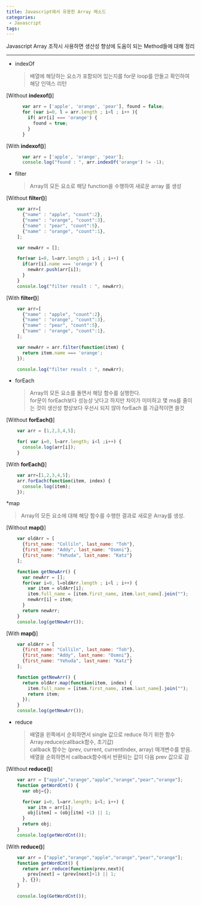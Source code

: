 ```yaml
---
title: Javascript에서 유용한 Array 메소드
categories:
 - Javascript
tags:
---
```


Javascript Array 조작시 사용하면 생산성 향상에 도움이 되는 Method들에 대해 정리

********
* indexOf
  >배열에 해당하는 요소가 포함되어 있는지를 for문 loop를 안돌고 확인하여 해당 인덱스 리턴

[Without **indexof()**]
```javascript
      var arr = ['apple', 'orange', 'pear'], found = false;
      for (var i=0, l = arr.length ; i<l ; i++ ){
        if( arr[i] === 'orange') {
          found = true;
        }
      }
```
[With **indexof()**]
```javascript
      var arr = ['apple', 'orange', 'pear'];
      console.log("found : ", arr.indexOf('orange') != -1);
```
* filter
  > Array의 모든 요소로 해당 function을 수행하여 새로운 array 를 생성

[Without **filter()**]
```javascript
    var arr=[
      {"name" : "apple", "count":2},
      {"name" : "orange", "count":3},
      {"name" : "pear", "count":5},
      {"name" : "orange", "count":1},
    ];

    var newArr = [];

    for(var i=0, l=arr.length ; i<l ; i++) {
      if(arr[i].name === 'orange') {
        newArr.push(arr[i]);
      }
    }
    console.log("filter result : ", newArr);
```
[With **filter()**]
```javascript
    var arr=[
      {"name" : "apple", "count":2},
      {"name" : "orange", "count":3},
      {"name" : "pear", "count":5},
      {"name" : "orange", "count":1},
    ];

    var newArr = arr.filter(function(item) {
      return item.name === 'orange';
    });

    console.log("filter result : ", newArr);
```
* forEach
  > Array의 모든 요소를 돌면서 해당 함수를 실행한다.<br>
  > for문이 forEach보다 성능상 낫다고 하지만 차이가 미미하고 몇 ms를 줄이는 것이 생산성 향상보다 우선시 되지 않아 forEach 를 가급적이면 쓸것

[Without **forEach()**]
```javascript
    var arr = [1,2,3,4,5];

    for( var i=0, l=arr.length; i<l ;i++) {
      console.log(arr[i]);
    }
```
[With **forEach()**]
```javascript
    var arr=[1,2,3,4,5];
    arr.forEach(function(item, index) {
      console.log(item);
    });
```
*map

 > Array의 모든 요소에 대해 해당 함수를 수행한 결과로 새로운 Array를 생성.

[Without **map()**]
```javascript
    var oldArr = [
      {first_name: "Colliln", last_name: "Toh"},
      {first_name: "Addy", last_name: "Osmni"},
      {first_name: "Yehuda", last_name: "Katz"}
    ];

    function getNewArr() {
      var newArr = [];
      for(var i=0, l=oldArr.length ; i<l ; i++) {
        var item = oldArr[i];
        item.full_name = [item.first_name, item.last_name].join("");
        newArr[i] = item;
      }
      return newArr;
    }
    console.log(getNewArr());
```
[With **map()**]
```javascript
    var oldArr = [
      {first_name: "Colliln", last_name: "Toh"},
      {first_name: "Addy", last_name: "Osmni"},
      {first_name: "Yehuda", last_name: "Katz"}
    ];

    function getNewArr() {
      return oldArr.map(function(item, index) {
        item.full_name = [item.first_name, item.last_name].join("");
        return item;
      });
    }
    console.log(getNewArr());
```
* reduce

  >배열을 왼쪽에서 순회하면서 single 값으로 reduce 하기 위한 함수<br>
  Array.reduce(callback함수, 초기값)<br>
  callback 함수는 (prev, current, currentIndex, array) 매개변수를 받음.<br>
  배열을 순회하면서 callback함수에서 반환되는 값이 다음 prev 값으로 감

[Without **reduce()**]
```javascript
    var arr = ["apple","orange","apple","orange","pear","orange"];
    function getWordCnt() {
      var obj={};

      for(var i=0, l=arr.length; i<l; i++) {
        var itm = arr[i];
        obj[item] = (obj[itm] +1) || 1;
      }
      return obj;
    }
    console.log(getWordCnt());
```
[With **reduce()**]
```javascript
    var arr = ["apple","orange","apple","orange","pear","orange"];
    function getWordCnt() {
      return arr.reduce(function(prev,next){
        prev[next] = (prev[next]+1) || 1;
      }, {});
    }

    console.log(GetWordCnt());
```
    